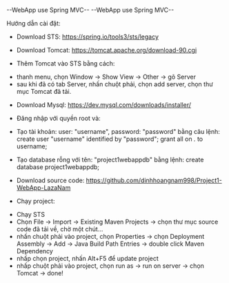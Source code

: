 --WebApp use Spring MVC--
--WebApp use Spring MVC--

Hướng dẫn cài đặt:
- Download STS:
https://spring.io/tools3/sts/legacy

- Download Tomcat: 
https://tomcat.apache.org/download-90.cgi
 + Thêm Tomcat vào STS bằng cách: 
  * thanh menu, chọn Window -> Show View -> Other -> gõ Server
  * sau khi đã có tab Server, nhấn chuột phải, chọn add server, chọn thư mục Tomcat đã tải.

- Download Mysql:
https://dev.mysql.com/downloads/installer/
 + Đăng nhập với quyền root và:
 
 + Tạo tài khoản: user: "username", password: "password" bằng câu lệnh:
  create user "username" identified by "password";
  grant all on *.* to username;
 
 + Tạo database rỗng với tên: "project1webappdb" bằng lệnh: 
  create database project1webappdb;
 

- Download source code:
https://github.com/dinhhoangnam998/Project1-WebApp-LazaNam

- Chạy project:
 + Chạy STS
 + Chọn File -> Import -> Existing Maven Projects -> chọn thư mục source code đã tải về, chờ một chút...
 + nhấn chuột phải vào project, chọn Properties -> chọn Deployment Assembly -> Add -> Java Build Path Entries -> double click Maven Dependency 
 + nhấp chọn project, nhấn Alt+F5 để update project
 + nhấp chuột phải vào project, chọn run as -> run on server -> chọn Tomcat 
-> done!



